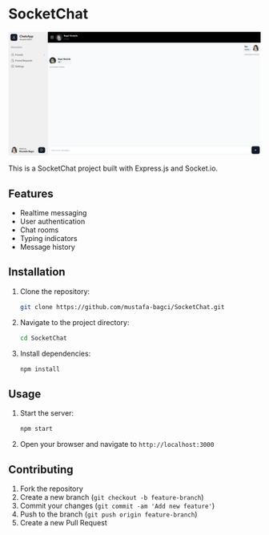 # SocketChat

![Screenshot of the Chat Application](chat-chatpage.png)

This is a SocketChat project built with Express.js and Socket.io.

## Features

- Realtime messaging
- User authentication
- Chat rooms
- Typing indicators
- Message history

## Installation

1. Clone the repository:
   ```sh
   git clone https://github.com/mustafa-bagci/SocketChat.git
   ```
2. Navigate to the project directory:
   ```sh
   cd SocketChat 
   ```
3. Install dependencies:
   ```sh
   npm install
   ```

## Usage

1. Start the server:
   ```sh
   npm start
   ```
2. Open your browser and navigate to `http://localhost:3000`

## Contributing

1. Fork the repository
2. Create a new branch (`git checkout -b feature-branch`)
3. Commit your changes (`git commit -am 'Add new feature'`)
4. Push to the branch (`git push origin feature-branch`)
5. Create a new Pull Request
